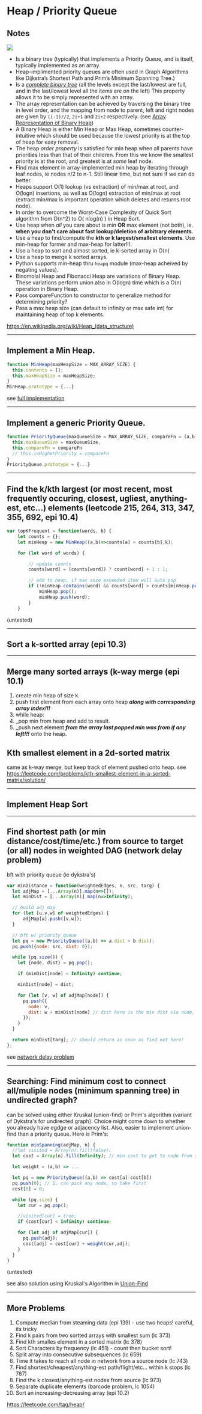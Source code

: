 # Heap / Priority Queue

## Notes

![](https://upload.wikimedia.org/wikipedia/commons/thumb/c/c4/Max-Heap-new.svg/220px-Max-Heap-new.svg.png)

* Is a binary tree (typically) that implements a Priority Queue, and is itself, typically implemented as an array.
* Heap-implimented priority queues are often used in Graph Algorithms like Dijkstra’s Shortest Path and Prim’s Minimum Spanning Tree.)
* Is a *[complete binary tree](http://web.cecs.pdx.edu/~sheard/course/Cs163/Doc/FullvsComplete.html)* (all the levels except the last/lowest are full, and in the last/lowest level all the items are on the left) This property allows it to be simply represented with an array.
* The array representation can be achieved by traversing the binary tree in level order, and the mapping from node to parent, left and right nodes are given by `(i-1)//2`, `2i+1` and `2i+2` respectively. (see [Array Representation of Binary Heap](http://www.cse.hut.fi/en/research/SVG/TRAKLA2/tutorials/heap_tutorial/taulukkona.html))
* A Binary Heap is either Min Heap or Max Heap, sometimes counter-intuitive which should be used because the lowest priority is at the top of heap for easy removal.
* The heap *order property* is satisfied for min heap when all parents have priorities less than that of their children. From this we know the smallest priority is at the root, and greatest is at *some* leaf node.
* Find max element in array-implemented min heap by iterating through leaf nodes, ie nodes n/2 to n-1. Still linear time, but not sure if we can do better.
* Heaps support O(1) lookup (vs extraction) of min/max at root, and O(logn) insertions, as well as O(logn) extraction of min/max at root (extract min/max is important operation which deletes and returns root node).
* In order to overcome the Worst-Case Complexity of Quick Sort algorithm from O(n^2) to O( nlog(n) ) in Heap Sort.
* Use heap when *all* you care about is min **OR** max element (not both), ie. **when you don't care about fast lookup/deletion of arbitrary elements**.
* Use a heap to find/compute the **kth or k largest/smallest elements**. Use min-heap for former and max-heap for latter!!!.
* Use a heap to sort and almost sorted, ie k-sorted array in O(n)
* Use a heap to merge k sorted arrays.
* Python supports min-heap thru `heapq` module (max-heap acheived by negating values).
* Binomoial Heap and Fibonacci Heap are variations of Binary Heap. These variations perform union also in O(logn) time which is a O(n) operation in Binary Heap.
* Pass compareFunction to constructor to generalize method for determining priority?
* Pass a max heap size (can default to infinity or max safe int) for maintaining heap of top k elements.

https://en.wikipedia.org/wiki/Heap_(data_structure)

---
## Implement a Min Heap.

```js
function MinHeap(maxHeapSize = MAX_ARRAY_SIZE) {
  this.contents = [];
  this.maxHeapSize = maxHeapSize;
}
MinHeap.prototype = {...}
```

see [full implementation](.\min_heap.md)

---
## Implement a generic Priority Queue.

```js
function PriorityQueue(maxQueueSize = MAX_ARRAY_SIZE, compareFn = (a,b) => a > b) {
  this.maxQueueSize = maxQueueSize,
  this.compareFn = compareFn
  // this.isHigherPriority = compareFn
}
PriorityQueue.prototype = {...}
```
---
## Find the k/kth largest (or most recent, most frequently occuring, closest, ugliest, anything-est, etc...) elements (leetcode 215, 264, 313, 347, 355, 692, epi 10.4)

```js
var topKFrequent = function(words, k) {
    let counts = {};
    let minHeap = new MinHeap((a,b)=>counts[a] > counts[b],k);

    for (let word of words) {

        // update counts
        counts[word] = (counts[word]) ? count[word] + 1 : 1;

        // add to heap. if max size exceeded item will auto pop
        if (!minHeap.contains(word) && counts[word] > counts[minHeap.peek()]) {
            minHeap.pop();
            minHeap.push(word);
        }
    }
```
(untested)

---
## Sort a k-sortted array (epi 10.3)
---
## Merge many sorted arrays (k-way merge (epi 10.1)

1. create min heap of size k.
2. push first element from each array onto heap ***along with corresponding array index!!!***
3. while heap:
3. _pop min from heap and add to result.
4. _push next element ***from the array last popped min was from if any left!!!*** onto the heap.

## Kth smallest element in a 2d-sorted matrix

same as k-way merge, but keep track of element pushed onto heap. see https://leetcode.com/problems/kth-smallest-element-in-a-sorted-matrix/solution/

---
## Implement Heap Sort
---
## Find shortest path (or min distance/cost/time/etc.) from source to target (or all) nodes in weighted DAG (network delay problem)

bft with priority queue (ie dykstra's)

```js
var minDistance = function(weightedEdges, n, src, targ) {
  let adjMap = [...Array(n)].map(n=>[]);
  let minDist = [...Array(n)].map(n=>Infinity);

  // build adj map
  for (let [u,v,w] of weightedEdges) {
      adjMap[u].push([v,w]);
  }

  // bft w/ priority queue
  let pq = new PriorityQueue((a,b) => a.dist > b.dist);
  pq.push({node: src, dist: 0});

  while (pq.size()) {
    let {node, dist} = pq.pop();

    if (minDist[node] < Infinity) continue;

    minDist[node] = dist;

    for (let [v, w] of adjMap[node]) {
      pq.push({
        node: v,
        dist: w + minDist[node] // dist here is the min dist via node, but not nec. the min dist!
      });
    }
  }

  return minDist[targ]; // should return as soon as find not here!
};
```
see [network delay problem](.\..\..\javascript\trees_and_graphs\network_delay.js)

---
## Searching: Find minimum cost to connect all/muliple nodes (minimum spanning tree) in undirected graph?

can be solved using either Kruskal (union-find) or Prim's algorithm (variant of Dykstra's for undirected graph). Choice might come down to whether you already have egdge or adjacency list. Also, easier to implement union-find than a priority queue. Here is Prim's:

```js
function minSpanning(adjMap, n) {
  //let visited = Array(n).fill(false);
  let cost = Array(n).fill(Infinity); // min cost to get to node from src (in this case arbitrarily picked src)

  let weight = (a,b) => ...

  let pq = new PriorityQueue((a,b) => cost[a]-cost[b])
  pq.push(0); // 1. can pick any node, so take first
  cost[0] = 0;

  while (pq.size) {
    let cur = pq.pop();

    //visited[cur] = true;
    if (cost[cur] < Infinity) continue;

    for (let adj of adjMap[cur]) {
      pq.push(adj);
      cost[adj] = cost[cur] + weight(cur,adj);
    }
  }
}
```
(untested)

see also solution using Kruskal's Algorithm in [Union-Find](./markdown/union_find/union_find.md)

---
## More Problems

1. Compute median from steaming data (epi 139) - use two heaps! careful, its tricky
2. Find k pairs from two sortted arrays with smallest sum (lc 373)
3. Find kth smalles element in a sorted matrix (lc 378)
4. Sort Characters by frequency (lc 451) - count then bucket sort!
5. Split array into consecutive subsequences (lc 659)
6. Time it takes to reach all node in network from a source node (lc 743)
7. Find shortest/cheapest/anything-est path/flight/etc... within k stops (lc 787)
8. Find the k closest/anything-est nodes from source (lc 973)
9. Separate duplicate elements (barcode problem, lc 1054)
10. Sort an increasing-decreasing array (epi 10.2)

https://leetcode.com/tag/heap/
